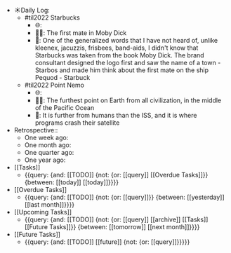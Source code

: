 - ☀️Daily Log:
    - #til2022 Starbucks
        - 🌐: 
        - 💁‍♂️: The first mate in Moby Dick
        - 🤔: One of the generalized words that I have not heard of, unlike kleenex, jacuzzis, frisbees, band-aids, I didn't know that Starbucks was taken from the book Moby Dick. The brand consultant designed the logo first and saw the name of a town - Starbos and made him think about the first mate on the ship Pequod - Starbuck
    - #til2022 Point Nemo
        - 🌐:
        - 💁‍♂️: The furthest point on Earth from all civilization, in the middle of the Pacific Ocean
        - 🤔: It is further from humans than the ISS, and it is where programs crash their satellite 
- Retrospective::
    - One week ago:
    - One month ago:
    - One quarter ago:
    - One year ago:
- [[Tasks]]
    - {{query: {and: [[TODO]] {not: {or: [[query]] [[Overdue Tasks]]}} {between: [[today]] [[today]]}}}}
- [[Overdue Tasks]]
    - {{query: {and: [[TODO]] {not: {or: [[query]]}} {between: [[yesterday]] [[last month]]}}}}
- [[Upcoming Tasks]]
    - {{query: {and: [[TODO]] {not: {or: [[query]] [[archive]] [[Tasks]] [[Future Tasks]]}} {between: [[tomorrow]] [[next month]]}}}}
- [[Future Tasks]]
    - {{query: {and: [[TODO]] [[future]] {not: {or: [[query]]}}}}}
